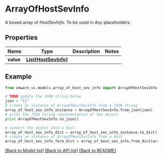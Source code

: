 # ArrayOfHostSevInfo

A boxed array of *HostSevInfo*. To be used in *Any* placeholders. 

## Properties
Name | Type | Description | Notes
------------ | ------------- | ------------- | -------------
**value** | [**List[HostSevInfo]**](HostSevInfo.md) |  | 

## Example

```python
from vmware_vi.models.array_of_host_sev_info import ArrayOfHostSevInfo

# TODO update the JSON string below
json = "{}"
# create an instance of ArrayOfHostSevInfo from a JSON string
array_of_host_sev_info_instance = ArrayOfHostSevInfo.from_json(json)
# print the JSON string representation of the object
print ArrayOfHostSevInfo.to_json()

# convert the object into a dict
array_of_host_sev_info_dict = array_of_host_sev_info_instance.to_dict()
# create an instance of ArrayOfHostSevInfo from a dict
array_of_host_sev_info_form_dict = array_of_host_sev_info.from_dict(array_of_host_sev_info_dict)
```
[[Back to Model list]](../README.md#documentation-for-models) [[Back to API list]](../README.md#documentation-for-api-endpoints) [[Back to README]](../README.md)


